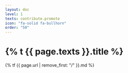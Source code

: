 ```yaml
---
layout: doc
level: 1
texts: contribute.promote
icon: "fa-solid fa-bullhorn"
order: "50"
---
```


# {% t {{ page.texts }}.title %}

{% tf {{ page.url | remove_first: "/" }}.md %}
